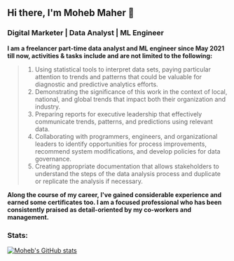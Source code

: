 ## Hi there, I'm Moheb Maher 👋
### Digital Marketer | Data Analyst | ML Engineer

**I am a freelancer part-time data analyst and ML engineer since May 2021 till now, activities & tasks
include and are not limited to the following:**

> 1. Using statistical tools to interpret data sets, paying particular attention to trends and patterns that
could be valuable for diagnostic and predictive analytics efforts.
> 2. Demonstrating the significance of this work in the context of local, national, and global trends that
impact both their organization and industry.
> 3. Preparing reports for executive leadership that effectively communicate trends, patterns, and
predictions using relevant data.
> 4. Collaborating with programmers, engineers, and organizational leaders to identify opportunities for
process improvements, recommend system modifications, and develop policies for data governance.
> 5. Creating appropriate documentation that allows stakeholders to understand the steps of the data
analysis process and duplicate or replicate the analysis if necessary.

**Along the course of my career, I've gained considerable experience and earned some certificates too. I
am a focused professional who has been consistently praised as detail-oriented by my co-workers and
management.**

### Stats:
[![Moheb's GitHub stats](https://github-readme-stats.vercel.app/api?username=mohebmaher&show_icons=true&theme=radical)](https://github.com/anuraghazra/github-readme-stats)
